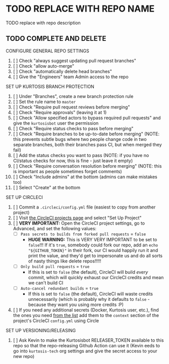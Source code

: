 TODO REPLACE WITH REPO NAME
===========================
TODO replace with repo description

TODO COMPLETE AND DELETE
------------------------
CONFIGURE GENERAL REPO SETTINGS
1. [ ] Check "always suggest updating pull request branches"
1. [ ] Check "allow auto-merge"
1. [ ] Check "automatically delete head branches"
1. [ ] Give the "Engineers" team Admin access to the repo

SET UP KURTOSIS BRANCH PROTECTION
1. [ ] Under "Branches", create a new branch protection rule
1. [ ] Set the rule name to `master`
1. [ ] Check "Require pull request reviews before merging"
1. [ ] Check "Require approvals" (leaving it at 1)
1. [ ] Check "Allow specified actors to bypass required pull requests" and give the `kurtosisbot` user the permission
1. [ ] Check "Require status checks to pass before merging"
1. [ ] Check "Require branches to be up-to-date before merging" (NOTE: this prevents subtle bugs where two people change code in two separate branches, both their branches pass CI, but when merged they fail)
1. [ ] Add the status checks you want to pass (NOTE: if you have no CI/status checks for now, this is fine - just leave it empty)
1. [ ] Check "Require conversation resolution before merging" (NOTE: this is important as people sometimes forget comments)
1. [ ] Check "Include admins" at the bottom (admins can make mistakes too)
1. [ ] Select "Create" at the bottom

SET UP CIRCLECI
1. [ ] Commit a `.circleci/config.yml` file (easiest to copy from another project)
1. [ ] Visit [the CircleCI projects page](https://app.circleci.com/projects/project-dashboard/github/kurtosis-tech/) and select "Set Up Project"
1. [ ] **VERY IMPORTANT:** Open the CircleCI project settings, go to Advanced, and set the following values:
    * [ ] `Pass secrets to builds from forked pull requests` = `false`
        * **HUGE WARNING:** This is VERY VERY IMPORTANT to be set to `false`!!! If it's `true`, somebody could fork our repo, add an `echo "${GITHUB_TOKEN}"` in their fork, our CI would happily run it and print the value, and they'd get to impersonate us and do all sorts of nasty things like delete repos!!!!!
    * [ ] `Only build pull requests` = `true`
        * If this is set to `false` (the default), CircleCI will build _every_ commit, which will quickly exhaust our CircleCI credits and mean we can't build CI
    * [ ] `Auto-cancel redundant builds` = `true`
        * If this is set to `false` (the default), CircleCI will waste credits unnecessarily (which is probably why it defaults to `false` - because they want you using more credits :P)
1. [ ] If you need any additional secrets (Docker, Kurtosis user, etc.), find the ones you need [from the list](https://app.circleci.com/settings/organization/github/kurtosis-tech/contexts?return-to=https%3A%2F%2Fapp.circleci.com%2Fpipelines%2Fgithub%2Fkurtosis-tech) add them to the `context` section of the project's CircleCI `config.yml` using Circle

SET UP VERSIONING/RELEASING
1. [ ] Ask Kevin to make the Kurtosisbot RELEASER_TOKEN available to this repo so that the repo-releasing Github Action can use it (Kevin eeds to go into `kurtosis-tech` org settings and give the secret access to your new repo)
